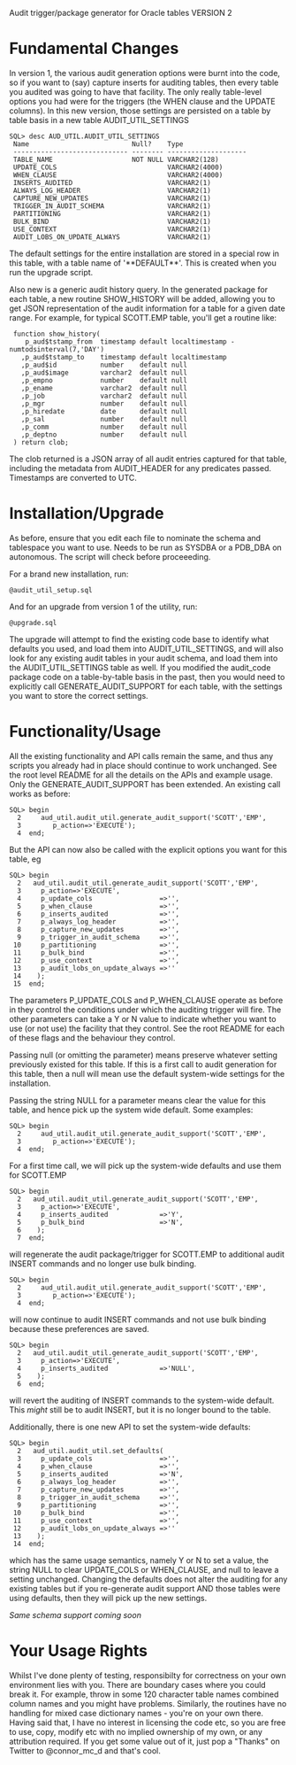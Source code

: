 Audit trigger/package generator for Oracle tables VERSION 2

Fundamental Changes
===================
In version 1, the various audit generation options were burnt into the code, so if you want to (say) capture inserts for auditing tables, then every table you audited was going to have that facility. The only really table-level options you had were for the triggers (the WHEN clause and the UPDATE columns). In this new version, those settings are persisted on a table by table basis in a new table AUDIT_UTIL_SETTINGS

    SQL> desc AUD_UTIL.AUDIT_UTIL_SETTINGS
     Name                          Null?    Type
     ----------------------------- -------- --------------------
     TABLE_NAME                    NOT NULL VARCHAR2(128)
     UPDATE_COLS                            VARCHAR2(4000)
     WHEN_CLAUSE                            VARCHAR2(4000)
     INSERTS_AUDITED                        VARCHAR2(1)
     ALWAYS_LOG_HEADER                      VARCHAR2(1)
     CAPTURE_NEW_UPDATES                    VARCHAR2(1)
     TRIGGER_IN_AUDIT_SCHEMA                VARCHAR2(1)
     PARTITIONING                           VARCHAR2(1)
     BULK_BIND                              VARCHAR2(1)
     USE_CONTEXT                            VARCHAR2(1)
     AUDIT_LOBS_ON_UPDATE_ALWAYS            VARCHAR2(1)

The default settings for the entire installation are stored in a special row in this table, with a table name of '\*\*DEFAULT\*\*'. This is created when you run the upgrade script.

Also new is a generic audit history query. In the generated package for each table, a new routine SHOW_HISTORY will be added, allowing you to get JSON representation of the audit information for a table for a given date range. For example, for typical SCOTT.EMP table, you'll get a routine like:

     function show_history(
        p_aud$tstamp_from  timestamp default localtimestamp - numtodsinterval(7,'DAY')
       ,p_aud$tstamp_to    timestamp default localtimestamp
       ,p_aud$id           number    default null
       ,p_aud$image        varchar2  default null
       ,p_empno            number    default null
       ,p_ename            varchar2  default null
       ,p_job              varchar2  default null
       ,p_mgr              number    default null
       ,p_hiredate         date      default null
       ,p_sal              number    default null
       ,p_comm             number    default null
       ,p_deptno           number    default null
     ) return clob;

The clob returned is a JSON array of all audit entries captured for that table, including the metadata from AUDIT_HEADER for any predicates passed. Timestamps are converted to UTC.

Installation/Upgrade
====================
As before, ensure that you edit each file to nominate the schema and tablespace you want to use. Needs to be run as SYSDBA or a PDB_DBA on autonomous. The script will check before proceeeding.

For a brand new installation, run:

    @audit_util_setup.sql

And for an upgrade from version 1 of the utility, run:

    @upgrade.sql
    
The upgrade will attempt to find the existing code base to identify what defaults you used, and load them into AUDIT_UTIL_SETTINGS, and will also look for any existing audit tables in your audit schema, and load them into the AUDIT_UTIL_SETTINGS table as well. If you modified the audit_code package code on a table-by-table basis in the past, then you would need to explicitly call GENERATE_AUDIT_SUPPORT for each table, with the settings you want to store the correct settings.

Functionality/Usage
===================
All the existing functionality and API calls remain the same, and thus any scripts you already had in place should continue to work unchanged. See the root level README for all the details on the APIs and example usage.  Only the GENERATE_AUDIT_SUPPORT has been extended. An existing call works as before:

    SQL> begin
      2     aud_util.audit_util.generate_audit_support('SCOTT','EMP',
      3        p_action=>'EXECUTE');
      4  end;

But the API can now also be called with the explicit options you want for this table, eg

    SQL> begin
      2   aud_util.audit_util.generate_audit_support('SCOTT','EMP',
      3     p_action=>'EXECUTE',
      4     p_update_cols                 =>'',
      5     p_when_clause                 =>'',
      6     p_inserts_audited             =>'',
      7     p_always_log_header           =>'',
      8     p_capture_new_updates         =>'',
      9     p_trigger_in_audit_schema     =>'',
     10     p_partitioning                =>'',
     11     p_bulk_bind                   =>'',
     12     p_use_context                 =>'',
     13     p_audit_lobs_on_update_always =>''
     14    );
     15  end;

The parameters P_UPDATE_COLS and P_WHEN_CLAUSE operate as before in they control the conditions under which the auditing trigger will fire. The other parameters can take a Y or N value to indicate whether you want to use (or not use) the facility that they control.  See the root README for each of these flags and the behaviour they control.

Passing null (or omitting the parameter) means preserve whatever setting previously existed for this table. If this is a first call to audit generation for this table, then a null will mean use the default system-wide settings for the installation.

Passing the string NULL for a parameter means clear the value for this table, and hence pick up the system wide default. Some examples:

    SQL> begin
      2     aud_util.audit_util.generate_audit_support('SCOTT','EMP',
      3        p_action=>'EXECUTE');
      4  end;
      
For a first time call, we will pick up the system-wide defaults and use them for SCOTT.EMP

    SQL> begin
      2   aud_util.audit_util.generate_audit_support('SCOTT','EMP',
      3     p_action=>'EXECUTE',
      4     p_inserts_audited             =>'Y',
      5     p_bulk_bind                   =>'N',
      6    );
      7  end;

will regenerate the audit package/trigger for SCOTT.EMP to additional audit INSERT commands and no longer use bulk binding.

    SQL> begin
      2     aud_util.audit_util.generate_audit_support('SCOTT','EMP',
      3        p_action=>'EXECUTE');
      4  end;

will now continue to audit INSERT commands and not use bulk binding because these preferences are saved.

    SQL> begin
      2   aud_util.audit_util.generate_audit_support('SCOTT','EMP',
      3     p_action=>'EXECUTE',
      4     p_inserts_audited             =>'NULL',
      5    );
      6  end;

will revert the auditing of INSERT commands to the system-wide default. This *might* still be to audit INSERT, but it is no longer bound to the table.


Additionally, there is one new API to set the system-wide defaults:

    SQL> begin
      2   aud_util.audit_util.set_defaults(
      3     p_update_cols                 =>'',
      4     p_when_clause                 =>'',
      5     p_inserts_audited             =>'N',
      6     p_always_log_header           =>'',
      7     p_capture_new_updates         =>'',
      8     p_trigger_in_audit_schema     =>'',
      9     p_partitioning                =>'',
     10     p_bulk_bind                   =>'',
     11     p_use_context                 =>'',
     12     p_audit_lobs_on_update_always =>''
     13    );
     14  end;

which has the same usage semantics, namely Y or N to set a value, the string NULL to clear UPDATE_COLS or WHEN_CLAUSE, and null to leave a setting unchanged. Changing the defaults does not alter the auditing for any existing tables but if you re-generate audit support AND those tables were using defaults, then they will pick up the new settings.

*Same schema support coming soon*

Your Usage Rights
=================
Whilst I've done plenty of testing, responsibilty for correctness on your own environment lies with you. There are boundary cases where you could break it. For example, throw in some 120 character table names combined column names and you might have problems. Similarly, the routines have no handling for mixed case dictionary names - you're on your own there. Having said that, I have no interest in licensing the code etc, so you are free to use, copy, modify etc with no implied ownership of my own, or any attribution required. If you get some value out of it, just pop a "Thanks" on Twitter to @connor_mc_d and that's cool.

